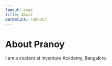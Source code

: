 ```yaml
---
layout: page
title: About
permalink: /about/
---
```


# About Pranoy
I am a student at Inventure Academy, Bangalore. 
